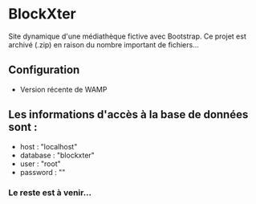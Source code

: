 # BlockXter
Site dynamique d'une médiathèque fictive avec Bootstrap.
Ce projet est archivé (.zip) en raison du nombre important de fichiers...

## Configuration

- Version récente de WAMP

## Les informations d'accès à la base de données sont :

- host : "localhost"
- database : "blockxter"
- user : "root"
- password : ""

### Le reste est à venir...
